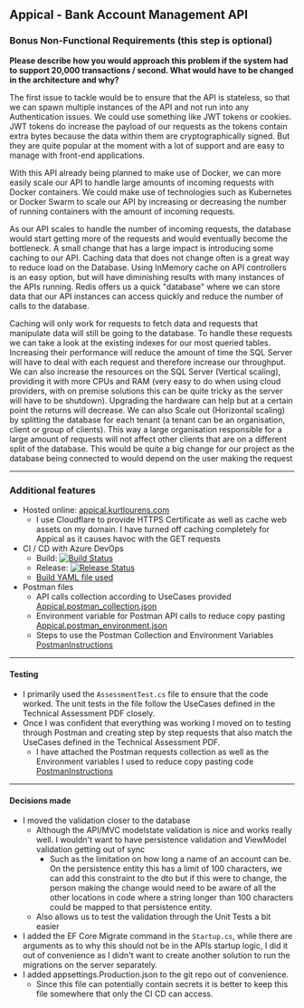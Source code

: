 ## Appical - Bank Account Management API

### Bonus Non-Functional Requirements (this step is optional)
**Please describe how you would approach this problem if the system had to support 20,000 transactions / second. What would have
to be changed in the architecture and why?**

The first issue to tackle would be to ensure that the API is stateless, so that we can spawn multiple instances of the API and not run into any Authentication issues. We could use something like JWT tokens or cookies. JWT tokens do increase the payload of our requests as the tokens contain extra bytes because the data within them are cryptographically signed. But they are quite popular at the moment with a lot of support and are easy to manage with front-end applications.

With this API already being planned to make use of Docker, we can more easily scale our API to handle large amounts of incoming requests with Docker containers. We could make use of technologies such as Kubernetes or Docker Swarm to scale our API by increasing or decreasing the number of running containers with the amount of incoming requests.

As our API scales to handle the number of incoming requests, the database would start getting more of the requests and would eventually become the bottleneck. A small change that has a large impact is introducing some caching to our API. Caching data that does not change often is a great way to reduce load on the Database. Using InMemory cache on API controllers is an easy option, but will have diminishing results with many instances of the APIs running. Redis offers us a quick "database" where we can store data that our API instances can access quickly and reduce the number of calls to the database.

Caching will only work for requests to fetch data and requests that manipulate data will still be going to the database. To handle these requests we can take a look at the existing indexes for our most queried tables. Increasing their performance will reduce the amount of time the SQL Server will have to deal with each request and therefore increase our throughput. We can also increase the resources on the SQL Server (Vertical scaling), providing it with more CPUs and RAM (very easy to do when using cloud providers, with on premise solutions this can be quite tricky as the server will have to be shutdown). Upgrading the hardware can help but at a certain point the returns will decrease. We can also Scale out (Horizontal scaling) by splitting the database for each tenant (a tenant can be an organisation, client or group of clients). This way a large organisation responsible for a large amount of requests will not affect other clients that are on a different split of the database. This would be quite a big change for our project as the database being connected to would depend on the user making the request

---

### Additional features
- Hosted online: [appical.kurtlourens.com](https://appical.kurtlourens.com)
	- I use Cloudflare to provide HTTPS Certificate as well as cache web assets on my domain. I have turned off caching completely for Appical as it causes havoc with the GET requests 
- CI / CD with Azure DevOps 
	- Build: [![Build Status](https://dev.azure.com/khaoznet/KhaozNet/_apis/build/status/Khaoz-Topsy.Appical?branchName=master)](https://dev.azure.com/khaoznet/KhaozNet/_build/latest?definitionId=79&branchName=master)
	- Release: [![Release Status](https://vsrm.dev.azure.com/khaoznet/_apis/public/Release/badge/b5441643-fd7c-4330-92d7-bffc23a7e0a4/37/44)](https://vsrm.dev.azure.com/khaoznet/_apis/public/Release/badge/b5441643-fd7c-4330-92d7-bffc23a7e0a4/37/44)
	- [Build YAML file used](azure-pipelines.yml)
- Postman files
	- API calls collection according to UseCases provided [Appical.postman_collection.json](Appical.postman_collection.json)
	- Environment variable for Postman API calls to reduce copy pasting [Appical.postman_environment.json](Appical.postman_environment.json)
	- Steps to use the Postman Collection and Environment Variables [PostmanInstructions](PostManInstructions.md)

---

#### Testing

- I primarily used the `AssessmentTest.cs` file to ensure that the code worked. The unit tests in the file follow the UseCases defined in the Technical Assessment PDF closely.
- Once I was confident that everything was working I moved on to testing through Postman and creating step by step requests that also match the UseCases defined in the Technical Assessment PDF.
	- I have attached the Postman requests collection as well as the Environment variables I used to reduce copy pasting code [PostmanInstructions](PostManInstructions.md)

---

#### Decisions made
- I moved the validation closer to the database
	- Although the API/MVC modelstate validation is nice and works really well. I wouldn't want to have persistence validation and ViewModel validation getting out of sync
		- Such as the limitation on how long a name of an account can be. On the persistence entity this has a limit of 100 characters, we can add this constraint to the dto but if this were to change, the person making the change would need to be aware of all the other locations in code where a string longer than 100 characters could be mapped to that persistence entity.
	- Also allows us to test the validation through the Unit Tests a bit easier
- I added the EF Core Migrate command in the `Startup.cs`, while there are arguments as to why this should not be in the APIs startup logic, I did it out of convenience as I didn't want to create another solution to run the migrations on the server separately.
- I added appsettings.Production.json to the git repo out of convenience. 
	- Since this file can potentially contain secrets it is better to keep this file somewhere that only the CI CD can access.
